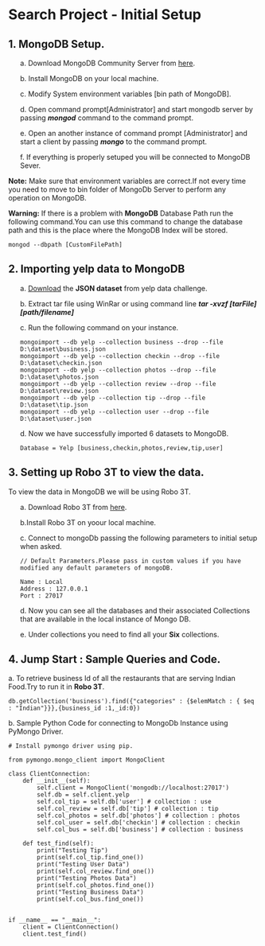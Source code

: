 # Search Project - Initial Setup

## 1. MongoDB Setup.

<ol type ="a">
a. Download MongoDB Community Server from <a href = "https://www.mongodb.com/download-center#community" >here</a>.

b. Install MongoDB on your local machine.

c. Modify System environment variables [bin path of MongoDB]. 

d. Open command prompt[Administrator] and start mongodb server by passing **_mongod_** command to the command prompt.

e. Open an another instance of command prompt [Administrator]  and start a client by passing **_mongo_** to the command prompt.

f. If everything is properly setuped you will be connected to MongoDB Sever.

</ol>

**Note:** Make sure that environment variables are correct.If not every time you need to move to bin folder of MongoDb Server to perform any operation on MongoDB.

**Warning:** If there is a problem with **MongoDB** Database Path run the following command.You can use this command to change the database path and this is the place where the MongoDB Index will be stored.

```
mongod --dbpath [CustomFilePath]
``` 



## 2. Importing yelp data to MongoDB

<ol>
a. <a href="https://www.yelp.com/dataset/challenge">Download</a> the <strong>JSON dataset</strong> from yelp data challenge.

b. Extract tar file using WinRar or using command line **_tar -xvzf [tarFile] [path/filename]_**

c. Run the following command on your instance.
 
 ```
mongoimport --db yelp --collection business --drop --file D:\dataset\business.json
mongoimport --db yelp --collection checkin --drop --file D:\dataset\checkin.json
mongoimport --db yelp --collection photos --drop --file D:\dataset\photos.json
mongoimport --db yelp --collection review --drop --file D:\dataset\review.json
mongoimport --db yelp --collection tip --drop --file D:\dataset\tip.json
mongoimport --db yelp --collection user --drop --file D:\dataset\user.json
```

d. Now we have successfully imported 6 datasets to MongoDB.
```
Database = Yelp [business,checkin,photos,review,tip,user]
```

</ol>

## 3. Setting up Robo 3T to view the data.

To view the data in MongoDB we will be using Robo 3T. 
<ol>
a. Download Robo 3T from <a href="https://robomongo.org/download">here</a>.

b.Install Robo 3T on yoour local machine.

c. Connect to mongoDb passing the following parameters to initial setup when asked.

```
// Default Parameters.Please pass in custom values if you have modified any default parameters of mongoDB.

Name : Local 
Address : 127.0.0.1 
Port : 27017 
```

d. Now you can see all the databases and their associated Collections that are available in the local instance of Mongo DB.

e. Under collections you need to find all your **Six** collections.


</ol>

## 4. Jump Start : Sample Queries and Code.

a. To retrieve business Id of all the restaurants that are serving Indian Food.Try to run it in **Robo 3T**.

```
db.getCollection('business').find({"categories" : {$elemMatch : { $eq : "Indian"}}},{business_id :1,_id:0})
```

b. Sample Python Code for connecting to MongoDb Instance using PyMongo Driver.

```
# Install pymongo driver using pip.

from pymongo.mongo_client import MongoClient

class ClientConnection:
    def __init__(self):
        self.client = MongoClient('mongodb://localhost:27017')
        self.db = self.client.yelp
        self.col_tip = self.db['user'] # collection : use
        self.col_review = self.db['tip'] # collection : tip
        self.col_photos = self.db['photos'] # collection : photos
        self.col_user = self.db['checkin'] # collection : checkin
        self.col_bus = self.db['business'] # collection : business

    def test_find(self):
        print("Testing Tip")
        print(self.col_tip.find_one())
        print("Testing User Data")
        print(self.col_review.find_one())
        print("Testing Photos Data")
        print(self.col_photos.find_one())
        print("Testing Business Data")
        print(self.col_bus.find_one())


if __name__ == "__main__":
    client = ClientConnection()
    client.test_find()


```
